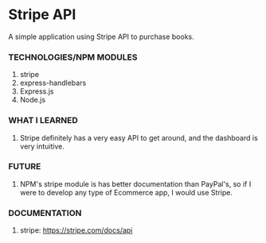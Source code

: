 # Stripe API

A simple application using Stripe API to purchase books.

### TECHNOLOGIES/NPM MODULES
1. stripe
2. express-handlebars
3. Express.js
4. Node.js

### WHAT I LEARNED
1. Stripe definitely has a very easy API to get around, and the dashboard is very intuitive.

### FUTURE
1. NPM's stripe module is has better documentation than PayPal's, so if I were to develop any type of Ecommerce app, I would use Stripe.

### DOCUMENTATION
1. stripe: https://stripe.com/docs/api